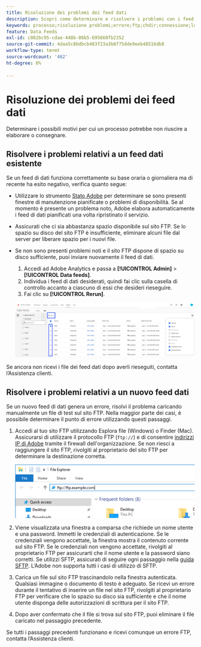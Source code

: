 ```yaml
---
title: Risoluzione dei problemi dei feed dati
description: Scopri come determinare e risolvere i problemi con i feed di dati.
keywords: processo;risoluzione problemi;errore;ftp;chdir;connessione;login;put
feature: Data Feeds
exl-id: c082bc95-cdae-448b-86b5-695660fb2352
source-git-commit: 4daa5c8bdbcb483f23a3b8f75dde9eeb48516db8
workflow-type: tm+mt
source-wordcount: '462'
ht-degree: 0%

---
```


# Risoluzione dei problemi dei feed dati

Determinare i possibili motivi per cui un processo potrebbe non riuscire a elaborare o consegnare.

## Risolvere i problemi relativi a un feed dati esistente

Se un feed di dati funziona correttamente su base oraria o giornaliera ma di recente ha esito negativo, verifica quanto segue:

* Utilizzare lo strumento [Stato Adobe](https://status.adobe.com/en/experience_cloud) per determinare se sono presenti finestre di manutenzione pianificate o problemi di disponibilità. Se al momento è presente un problema noto, Adobe elabora automaticamente i feed di dati pianificati una volta ripristinato il servizio.
* Assicurati che ci sia abbastanza spazio disponibile sul sito FTP. Se lo spazio su disco del sito FTP è insufficiente, eliminare alcuni file dal server per liberare spazio per i nuovi file.
* Se non sono presenti problemi noti e il sito FTP dispone di spazio su disco sufficiente, puoi inviare nuovamente il feed di dati.

   1. Accedi ad Adobe Analytics e passa a **[!UICONTROL Admin]** > **[!UICONTROL Data feeds]**.
   2. Individua i feed di dati desiderati, quindi fai clic sulla casella di controllo accanto a ciascuno di essi che desideri rieseguire.
   3. Fai clic su **[!UICONTROL Rerun]**.

  ![Riesecuzione](assets/rerun.png)

Se ancora non ricevi i file dei feed dati dopo averli rieseguiti, contatta l’Assistenza clienti.

## Risolvere i problemi relativi a un nuovo feed dati

Se un nuovo feed di dati genera un errore, risolvi il problema caricando manualmente un file di test sul sito FTP. Nella maggior parte dei casi, è possibile determinare il punto di errore utilizzando questi passaggi.

1. Accedi al tuo sito FTP utilizzando Esplora file (Windows) o Finder (Mac). Assicurarsi di utilizzare il protocollo FTP (`ftp://`) e di consentire [indirizzi IP di Adobe](/help/technotes/ip-addresses.md) tramite il firewall dell&#39;organizzazione. Se non riesci a raggiungere il sito FTP, rivolgiti al proprietario del sito FTP per determinare la destinazione corretta.

   ![Esplora file](assets/file_explorer.png)

2. Viene visualizzata una finestra a comparsa che richiede un nome utente e una password. Immetti le credenziali di autenticazione. Se le credenziali vengono accettate, la finestra mostra il contenuto corrente sul sito FTP. Se le credenziali non vengono accettate, rivolgiti al proprietario FTP per assicurarti che il nome utente e la password siano corretti. Se utilizzi SFTP, assicurati di seguire ogni passaggio nella [guida SFTP](../ftp-and-sftp/c-sftp/ftp-sftp.md). L’Adobe non supporta tutti i casi di utilizzo di SFTP.
3. Carica un file sul sito FTP trascinandolo nella finestra autenticata. Qualsiasi immagine o documento di testo è adeguato. Se ricevi un errore durante il tentativo di inserire un file nel sito FTP, rivolgiti al proprietario FTP per verificare che lo spazio su disco sia sufficiente e che il nome utente disponga delle autorizzazioni di scrittura per il sito FTP.
4. Dopo aver confermato che il file si trova sul sito FTP, puoi eliminare il file caricato nel passaggio precedente.

Se tutti i passaggi precedenti funzionano e ricevi comunque un errore FTP, contatta l’Assistenza clienti.
